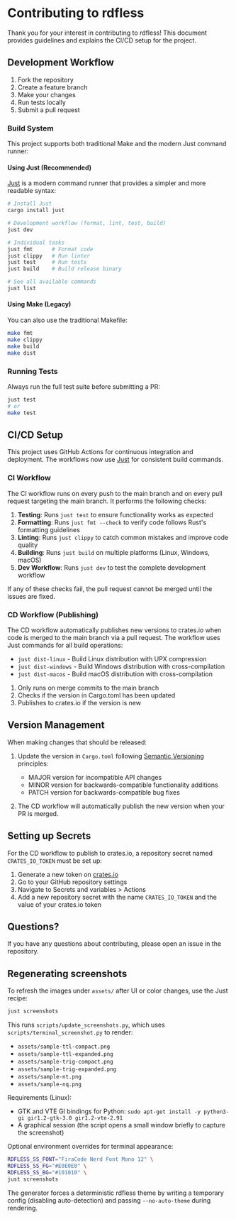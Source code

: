 # Contributing to rdfless

Thank you for your interest in contributing to rdfless! This document provides guidelines and explains the CI/CD setup for the project.

## Development Workflow

1. Fork the repository
2. Create a feature branch
3. Make your changes
4. Run tests locally
5. Submit a pull request

### Build System

This project supports both traditional Make and the modern Just command runner:

#### Using Just (Recommended)

[Just](https://github.com/casey/just) is a modern command runner that provides a simpler and more readable syntax:

```bash
# Install Just
cargo install just

# Development workflow (format, lint, test, build)
just dev

# Individual tasks
just fmt      # Format code
just clippy   # Run linter
just test     # Run tests
just build    # Build release binary

# See all available commands
just list
```

#### Using Make (Legacy)

You can also use the traditional Makefile:

```bash
make fmt
make clippy
make build
make dist
```

### Running Tests

Always run the full test suite before submitting a PR:

```bash
just test
# or
make test
```

## CI/CD Setup

This project uses GitHub Actions for continuous integration and deployment. The workflows now use [Just](https://github.com/casey/just) for consistent build commands.

### CI Workflow

The CI workflow runs on every push to the main branch and on every pull request targeting the main branch. It performs the following checks:

1. **Testing**: Runs `just test` to ensure functionality works as expected
2. **Formatting**: Runs `just fmt --check` to verify code follows Rust's formatting guidelines
3. **Linting**: Runs `just clippy` to catch common mistakes and improve code quality
4. **Building**: Runs `just build` on multiple platforms (Linux, Windows, macOS)
5. **Dev Workflow**: Runs `just dev` to test the complete development workflow

If any of these checks fail, the pull request cannot be merged until the issues are fixed.

### CD Workflow (Publishing)

The CD workflow automatically publishes new versions to crates.io when code is merged to the main branch via a pull request. The workflow uses Just commands for all build operations:

- `just dist-linux` - Build Linux distribution with UPX compression
- `just dist-windows` - Build Windows distribution with cross-compilation
- `just dist-macos` - Build macOS distribution with cross-compilation

1. Only runs on merge commits to the main branch
2. Checks if the version in Cargo.toml has been updated
3. Publishes to crates.io if the version is new

## Version Management

When making changes that should be released:

1. Update the version in `Cargo.toml` following [Semantic Versioning](https://semver.org/) principles:
   - MAJOR version for incompatible API changes
   - MINOR version for backwards-compatible functionality additions
   - PATCH version for backwards-compatible bug fixes

2. The CD workflow will automatically publish the new version when your PR is merged.

## Setting up Secrets

For the CD workflow to publish to crates.io, a repository secret named `CRATES_IO_TOKEN` must be set up:

1. Generate a new token on [crates.io](https://crates.io/me/tokens)
2. Go to your GitHub repository settings
3. Navigate to Secrets and variables > Actions
4. Add a new repository secret with the name `CRATES_IO_TOKEN` and the value of your crates.io token

## Questions?

If you have any questions about contributing, please open an issue in the repository.

## Regenerating screenshots

To refresh the images under `assets/` after UI or color changes, use the Just recipe:

```bash
just screenshots
```

This runs `scripts/update_screenshots.py`, which uses `scripts/terminal_screenshot.py` to render:
- `assets/sample-ttl-compact.png`
- `assets/sample-ttl-expanded.png`
- `assets/sample-trig-compact.png`
- `assets/sample-trig-expanded.png`
- `assets/sample-nt.png`
- `assets/sample-nq.png`

Requirements (Linux):
- GTK and VTE GI bindings for Python: `sudo apt-get install -y python3-gi gir1.2-gtk-3.0 gir1.2-vte-2.91`
- A graphical session (the script opens a small window briefly to capture the screenshot)

Optional environment overrides for terminal appearance:

```bash
RDFLESS_SS_FONT="FiraCode Nerd Font Mono 12" \
RDFLESS_SS_FG="#E0E0E0" \
RDFLESS_SS_BG="#101010" \
just screenshots
```

The generator forces a deterministic rdfless theme by writing a temporary config (disabling auto-detection) and passing `--no-auto-theme` during rendering.